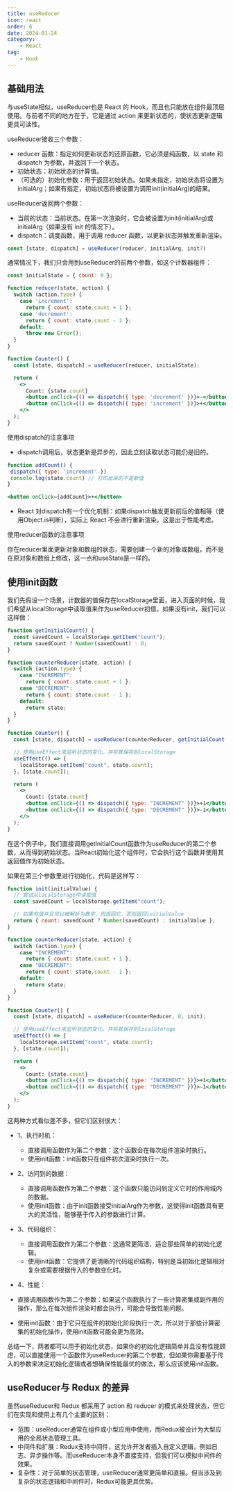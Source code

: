 ```yaml
---
title: useReducer
icon: react
order: 6
date: 2024-01-24
category:
    - React
tag:
    - Hook
---
```


## 基础用法

与useState相似，useReducer也是 React 的 Hook，而且也只能放在组件最顶层使用。与前者不同的地方在于，它是通过 action 来更新状态的，使状态更新逻辑更具可读性。

useReducer接收三个参数：

- reducer 函数：指定如何更新状态的还原函数，它必须是纯函数，以 state 和 dispatch 为参数，并返回下一个状态。
- 初始状态：初始状态的计算值。
- （可选的）初始化参数：用于返回初始状态。如果未指定，初始状态将设置为 initialArg；如果有指定，初始状态将被设置为调用init(initialArg)的结果。

useReducer返回两个参数：

- 当前的状态：当前状态。在第一次渲染时，它会被设置为init(initialArg)或 initialArg（如果没有 init 的情况下）。
- dispatch：调度函数，用于调用 reducer 函数，以更新状态并触发重新渲染。

```jsx
const [state, dispatch] = useReducer(reducer, initialArg, init?)
```

通常情况下，我们只会用到useReducer的前两个参数，如这个计数器组件：

```jsx
const initialState = { count: 0 };

function reducer(state, action) {
  switch (action.type) {
    case 'increment':
      return { count: state.count + 1 };
    case 'decrement':
      return { count: state.count - 1 };
    default:
      throw new Error();
  }
}

function Counter() {
  const [state, dispatch] = useReducer(reducer, initialState);

  return (
    <>
      Count: {state.count}
      <button onClick={() => dispatch({ type: 'decrement' })}>-</button>
      <button onClick={() => dispatch({ type: 'increment' })}>+</button>
    </>
  );
}
```

使用dispatch的注意事项

- dispatch调用后，状态更新是异步的，因此立刻读取状态可能仍是旧的。

```jsx
function addCount() {
 dispatch({ type: 'increment' })
 console.log(state.count) // 打印出来的不是新值
}

<button onClick={addCount}>+</button>
```

- React 对dispatch有一个优化机制：如果dispatch触发更新前后的值相等（使用Object.is判断），实际上 React 不会进行重新渲染，这是出于性能考虑。

使用reducer函数的注意事项

你在reducer里面更新对象和数组的状态，需要创建一个新的对象或数组，而不是在原对象和数组上修改，这一点和useState是一样的。

## 使用init函数

我们先假设一个场景，计数器的值保存在localStorage里面，进入页面的时候，我们希望从localStorage中读取值来作为useReducer初值，如果没有init，我们可以这样做：

```jsx
function getInitialCount() {
  const savedCount = localStorage.getItem("count");
  return savedCount ? Number(savedCount) : 0;
}

function counterReducer(state, action) {
  switch (action.type) {
    case "INCREMENT":
      return { count: state.count + 1 };
    case "DECREMENT":
      return { count: state.count - 1 };
    default:
      return state;
  }
}

function Counter() {
  const [state, dispatch] = useReducer(counterReducer, getInitialCount());

  // 使用useEffect来监听状态的变化，并将其保存到localStorage
  useEffect(() => {
    localStorage.setItem("count", state.count);
  }, [state.count]);

  return (
    <>
      Count: {state.count}
      <button onClick={() => dispatch({ type: "INCREMENT" })}>+1</button>
      <button onClick={() => dispatch({ type: "DECREMENT" })}>-1</button>
    </>
  );
}
```

在这个例子中，我们直接调用getInitialCount函数作为useReducer的第二个参数，从而得到初始状态。当React初始化这个组件时，它会执行这个函数并使用其返回值作为初始状态。

如果在第三个参数里进行初始化，代码是这样写：

```jsx
function init(initialValue) {
  // 尝试从localStorage中读取值
  const savedCount = localStorage.getItem("count");

  // 如果有值并且可以被解析为数字，则返回它，否则返回initialValue
  return { count: savedCount ? Number(savedCount) : initialValue };
}

function counterReducer(state, action) {
  switch (action.type) {
    case "INCREMENT":
      return { count: state.count + 1 };
    case "DECREMENT":
      return { count: state.count - 1 };
    default:
      return state;
  }
}

function Counter() {
  const [state, dispatch] = useReducer(counterReducer, 0, init);

  // 使用useEffect来监听状态的变化，并将其保存到localStorage
  useEffect(() => {
    localStorage.setItem("count", state.count);
  }, [state.count]);

  return (
    <>
      Count: {state.count}
      <button onClick={() => dispatch({ type: "INCREMENT" })}>+1</button>
      <button onClick={() => dispatch({ type: "DECREMENT" })}>-1</button>
    </>
  );
}
```

这两种方式看似差不多，但它们区别很大：

- 1、执行时机：
  - 直接调用函数作为第二个参数：这个函数会在每次组件渲染时执行。
  - 使用init函数：init函数只在组件初次渲染时执行一次。
- 2、访问到的数据：
  - 直接调用函数作为第二个参数：这个函数只能访问到定义它时的作用域内的数据。
  - 使用init函数：由于init函数接受initialArg作为参数，这使得init函数具有更大的灵活性，能够基于传入的参数进行计算。
- 3、代码组织：
  - 直接调用函数作为第二个参数：这通常更简洁，适合那些简单的初始化逻辑。
  - 使用init函数：它提供了更清晰的代码组织结构，特别是当初始化逻辑相对复杂或需要根据传入的参数变化时。

- 4、性能：
- 直接调用函数作为第二个参数：如果这个函数执行了一些计算密集或副作用的操作，那么在每次组件渲染时都会执行，可能会导致性能问题。
- 使用init函数：由于它只在组件的初始化阶段执行一次，所以对于那些计算密集的初始化操作，使用init函数可能会更为高效。

总结一下，两者都可以用于初始化状态，如果你的初始化逻辑简单并且没有性能顾虑，可以直接使用一个函数作为useReducer的第二个参数，但如果你需要基于传入的参数来决定初始化逻辑或者想确保性能最优的做法，那么应该使用init函数。

## useReducer与 Redux 的差异

虽然useReducer和 Redux 都采用了 action 和 reducer 的模式来处理状态，但它们在实现和使用上有几个主要的区别：

- 范围：useReducer通常在组件或小型应用中使用，而Redux被设计为大型应用的全局状态管理工具。
- 中间件和扩展：Redux支持中间件，这允许开发者插入自定义逻辑，例如日志、异步操作等。而useReducer本身不直接支持，但我们可以模拟中间件的效果。
- 复杂性：对于简单的状态管理，useReducer通常更简单和直接。但当涉及到复杂的状态逻辑和中间件时，Redux可能更具优势。
